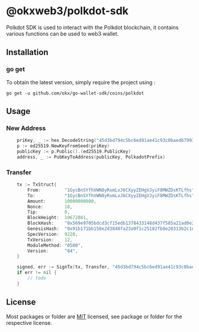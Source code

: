 # @okxweb3/polkdot-sdk
Polkdot SDK is used to interact with the Polkdot blockchain, it contains various functions can be used to web3 wallet.

## Installation

### go get

To obtain the latest version, simply require the project using :

```shell
go get -u github.com/okx/go-wallet-sdk/coins/polkdot
```

## Usage
### New Address
```go
	priKey, _ := hex.DecodeString("45d3bd794c5bc6ed91ae41c93c0baed679935703dfac72c48d27f8321b8d3a40")
	p := ed25519.NewKeyFromSeed(priKey)
	publicKey := p.Public().(ed25519.PublicKey)
	address, _ := PubKeyToAddress(publicKey, PolkadotPrefix)
```

###  Transfer
```go
	tx := TxStruct{
		From:         "1GycBnSYfhVWN8yRxmLxJ6CXyyZEHgVJyiF8MWZDsKTLfhs",
		To:           "1GycBnSYfhVWN8yRxmLxJ6CXyyZEHgVJyiF8MWZDsKTLfhs",
		Amount:       10000000000,
		Nonce:        18,
		Tip:          0,
		BlockHeight:  10672081,
		BlockHash:    "0x569e9705bdcd3cf15edb1378433148d437f585a21ad0e2691f0d8c0083021580",
		GenesisHash:  "0x91b171bb158e2d3848fa23a9f1c25182fb8e20313b2c1eb49219da7a70ce90c3",
		SpecVersion:  9220,
		TxVersion:    12,
		ModuleMethod: "0500",
		Version:      "84",
	}

	signed, err := SignTx(tx, Transfer, "45d3bd794c5bc6ed91ae41c93c0baed679935703dfac72c48d27f8321b8d3a40")
	if err != nil {
		// todo
	}
```

## License
Most packages or folder are [MIT](<https://github.com/okx/go-wallet-sdk/blob/main/coins/polkdot/LICENSE>) licensed, see package or folder for the respective license.
